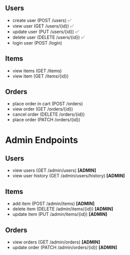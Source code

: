 ## Users
- create user (POST /users) ✅
- view user (GET /users/{id}) ✅
- update user (PUT /users/{id}) ✅
- delete user (DELETE /users/{id}) ✅
- login user (POST /login) 

## Items
- view items (GET /items)
- view item (GET /items/{id})

## Orders
- place order in cart (POST /orders)
- view order (GET /orders/{id})
- cancel order (DELETE /orders/{id})
- place order (PATCH /orders/{id})

# Admin Endpoints
## Users
- view users (GET /admin/users) **[ADMIN]**
- view user history (GET /admin/users/history) **[ADMIN]**

## Items
- add item (POST /admin/items) **[ADMIN]**
- delete item (DELETE /admin/items/{id}) **[ADMIN]**
- update item (PUT /admin/items/{id}) **[ADMIN]**

## Orders
- view orders (GET /admin/orders) **[ADMIN]**
- update order (PATCH /admin/orders/{id}) **[ADMIN]**
